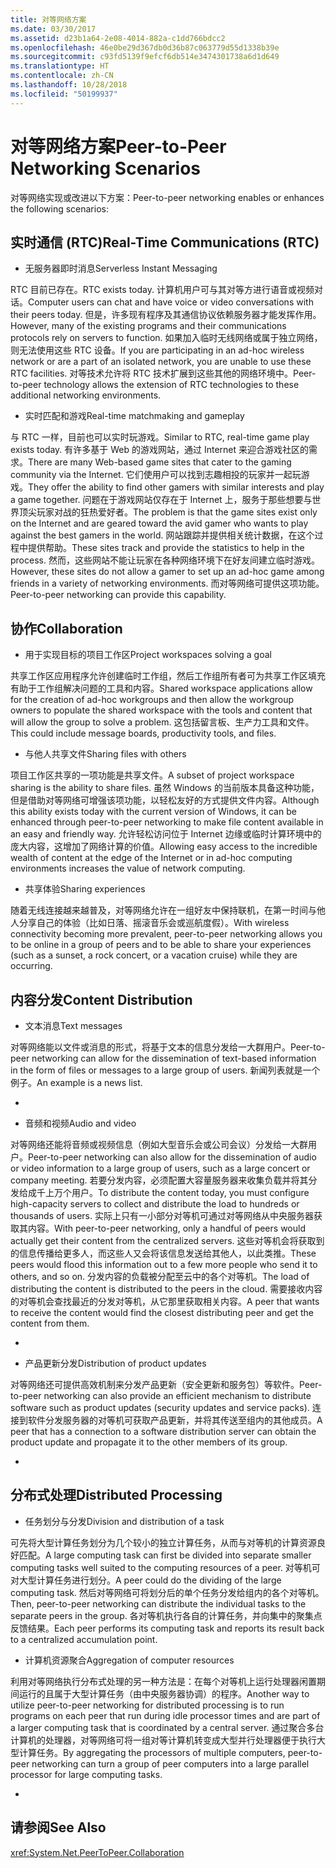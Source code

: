 ```yaml
---
title: 对等网络方案
ms.date: 03/30/2017
ms.assetid: d23b1a64-2e08-4014-882a-c1dd766bdcc2
ms.openlocfilehash: 46e0be29d367db0d36b87c063779d55d1338b39e
ms.sourcegitcommit: c93fd5139f9efcf6db514e3474301738a6d1d649
ms.translationtype: HT
ms.contentlocale: zh-CN
ms.lasthandoff: 10/28/2018
ms.locfileid: "50199937"
---
```

# <a name="peer-to-peer-networking-scenarios"></a><span data-ttu-id="46bc9-102">对等网络方案</span><span class="sxs-lookup"><span data-stu-id="46bc9-102">Peer-to-Peer Networking Scenarios</span></span>
<span data-ttu-id="46bc9-103">对等网络实现或改进以下方案：</span><span class="sxs-lookup"><span data-stu-id="46bc9-103">Peer-to-peer networking enables or enhances the following scenarios:</span></span>  
  
## <a name="real-time-communications-rtc"></a><span data-ttu-id="46bc9-104">实时通信 (RTC)</span><span class="sxs-lookup"><span data-stu-id="46bc9-104">Real-Time Communications (RTC)</span></span>  
  
-   <span data-ttu-id="46bc9-105">无服务器即时消息</span><span class="sxs-lookup"><span data-stu-id="46bc9-105">Serverless Instant Messaging</span></span>  
  
 <span data-ttu-id="46bc9-106">RTC 目前已存在。</span><span class="sxs-lookup"><span data-stu-id="46bc9-106">RTC exists today.</span></span> <span data-ttu-id="46bc9-107">计算机用户可与其对等方进行语音或视频对话。</span><span class="sxs-lookup"><span data-stu-id="46bc9-107">Computer users can chat and have voice or video conversations with their peers today.</span></span> <span data-ttu-id="46bc9-108">但是，许多现有程序及其通信协议依赖服务器才能发挥作用。</span><span class="sxs-lookup"><span data-stu-id="46bc9-108">However, many of the existing programs and their communications protocols rely on servers to function.</span></span> <span data-ttu-id="46bc9-109">如果加入临时无线网络或属于独立网络，则无法使用这些 RTC 设备。</span><span class="sxs-lookup"><span data-stu-id="46bc9-109">If you are participating in an ad-hoc wireless network or are a part of an isolated network, you are unable to use these RTC facilities.</span></span> <span data-ttu-id="46bc9-110">对等技术允许将 RTC 技术扩展到这些其他的网络环境中。</span><span class="sxs-lookup"><span data-stu-id="46bc9-110">Peer-to-peer technology allows the extension of RTC technologies to these additional networking environments.</span></span>  
  
-   <span data-ttu-id="46bc9-111">实时匹配和游戏</span><span class="sxs-lookup"><span data-stu-id="46bc9-111">Real-time matchmaking and gameplay</span></span>  
  
 <span data-ttu-id="46bc9-112">与 RTC 一样，目前也可以实时玩游戏。</span><span class="sxs-lookup"><span data-stu-id="46bc9-112">Similar to RTC, real-time game play exists today.</span></span> <span data-ttu-id="46bc9-113">有许多基于 Web 的游戏网站，通过 Internet 来迎合游戏社区的需求。</span><span class="sxs-lookup"><span data-stu-id="46bc9-113">There are many Web-based game sites that cater to the gaming community via the Internet.</span></span> <span data-ttu-id="46bc9-114">它们使用户可以找到志趣相投的玩家并一起玩游戏。</span><span class="sxs-lookup"><span data-stu-id="46bc9-114">They offer the ability to find other gamers with similar interests and play a game together.</span></span> <span data-ttu-id="46bc9-115">问题在于游戏网站仅存在于 Internet 上，服务于那些想要与世界顶尖玩家对战的狂热爱好者。</span><span class="sxs-lookup"><span data-stu-id="46bc9-115">The problem is that the game sites exist only on the Internet and are geared toward the avid gamer who wants to play against the best gamers in the world.</span></span> <span data-ttu-id="46bc9-116">网站跟踪并提供相关统计数据，在这个过程中提供帮助。</span><span class="sxs-lookup"><span data-stu-id="46bc9-116">These sites track and provide the statistics to help in the process.</span></span> <span data-ttu-id="46bc9-117">然而，这些网站不能让玩家在各种网络环境下在好友间建立临时游戏。</span><span class="sxs-lookup"><span data-stu-id="46bc9-117">However, these sites do not allow a gamer to set up an ad-hoc game among friends in a variety of networking environments.</span></span> <span data-ttu-id="46bc9-118">而对等网络可提供这项功能。</span><span class="sxs-lookup"><span data-stu-id="46bc9-118">Peer-to-peer networking can provide this capability.</span></span>  
  
## <a name="collaboration"></a><span data-ttu-id="46bc9-119">协作</span><span class="sxs-lookup"><span data-stu-id="46bc9-119">Collaboration</span></span>  
  
-   <span data-ttu-id="46bc9-120">用于实现目标的项目工作区</span><span class="sxs-lookup"><span data-stu-id="46bc9-120">Project workspaces solving a goal</span></span>  
  
 <span data-ttu-id="46bc9-121">共享工作区应用程序允许创建临时工作组，然后工作组所有者可为共享工作区填充有助于工作组解决问题的工具和内容。</span><span class="sxs-lookup"><span data-stu-id="46bc9-121">Shared workspace applications allow for the creation of ad-hoc workgroups and then allow the workgroup owners to populate the shared workspace with the tools and content that will allow the group to solve a problem.</span></span> <span data-ttu-id="46bc9-122">这包括留言板、生产力工具和文件。</span><span class="sxs-lookup"><span data-stu-id="46bc9-122">This could include message boards, productivity tools, and files.</span></span>  
  
-   <span data-ttu-id="46bc9-123">与他人共享文件</span><span class="sxs-lookup"><span data-stu-id="46bc9-123">Sharing files with others</span></span>  
  
 <span data-ttu-id="46bc9-124">项目工作区共享的一项功能是共享文件。</span><span class="sxs-lookup"><span data-stu-id="46bc9-124">A subset of project workspace sharing is the ability to share files.</span></span> <span data-ttu-id="46bc9-125">虽然 Windows 的当前版本具备这种功能，但是借助对等网络可增强该项功能，以轻松友好的方式提供文件内容。</span><span class="sxs-lookup"><span data-stu-id="46bc9-125">Although this ability exists today with the current version of Windows, it can be enhanced through peer-to-peer networking to make file content available in an easy and friendly way.</span></span> <span data-ttu-id="46bc9-126">允许轻松访问位于 Internet 边缘或临时计算环境中的庞大内容，这增加了网络计算的价值。</span><span class="sxs-lookup"><span data-stu-id="46bc9-126">Allowing easy access to the incredible wealth of content at the edge of the Internet or in ad-hoc computing environments increases the value of network computing.</span></span>  
  
-   <span data-ttu-id="46bc9-127">共享体验</span><span class="sxs-lookup"><span data-stu-id="46bc9-127">Sharing experiences</span></span>  
  
 <span data-ttu-id="46bc9-128">随着无线连接越来越普及，对等网络允许在一组好友中保持联机，在第一时间与他人分享自己的体验（比如日落、摇滚音乐会或巡航度假）。</span><span class="sxs-lookup"><span data-stu-id="46bc9-128">With wireless connectivity becoming more prevalent, peer-to-peer networking allows you to be online in a group of peers and to be able to share your experiences (such as a sunset, a rock concert, or a vacation cruise) while they are occurring.</span></span>  
  
## <a name="content-distribution"></a><span data-ttu-id="46bc9-129">内容分发</span><span class="sxs-lookup"><span data-stu-id="46bc9-129">Content Distribution</span></span>  
  
-   <span data-ttu-id="46bc9-130">文本消息</span><span class="sxs-lookup"><span data-stu-id="46bc9-130">Text messages</span></span>  
  
 <span data-ttu-id="46bc9-131">对等网络能以文件或消息的形式，将基于文本的信息分发给一大群用户。</span><span class="sxs-lookup"><span data-stu-id="46bc9-131">Peer-to-peer networking can allow for the dissemination of text-based information in the form of files or messages to a large group of users.</span></span> <span data-ttu-id="46bc9-132">新闻列表就是一个例子。</span><span class="sxs-lookup"><span data-stu-id="46bc9-132">An example is a news list.</span></span>  
  
-  
  
-   <span data-ttu-id="46bc9-133">音频和视频</span><span class="sxs-lookup"><span data-stu-id="46bc9-133">Audio and video</span></span>  
  
 <span data-ttu-id="46bc9-134">对等网络还能将音频或视频信息（例如大型音乐会或公司会议）分发给一大群用户。</span><span class="sxs-lookup"><span data-stu-id="46bc9-134">Peer-to-peer networking can also allow for the dissemination of audio or video information to a large group of users, such as a large concert or company meeting.</span></span> <span data-ttu-id="46bc9-135">若要分发内容，必须配置大容量服务器来收集负载并将其分发给成千上万个用户。</span><span class="sxs-lookup"><span data-stu-id="46bc9-135">To distribute the content today, you must configure high-capacity servers to collect and distribute the load to hundreds or thousands of users.</span></span> <span data-ttu-id="46bc9-136">实际上只有一小部分对等机可通过对等网络从中央服务器获取其内容。</span><span class="sxs-lookup"><span data-stu-id="46bc9-136">With peer-to-peer networking, only a handful of peers would actually get their content from the centralized servers.</span></span> <span data-ttu-id="46bc9-137">这些对等机会将获取到的信息传播给更多人，而这些人又会将该信息发送给其他人，以此类推。</span><span class="sxs-lookup"><span data-stu-id="46bc9-137">These peers would flood this information out to a few more people who send it to others, and so on.</span></span> <span data-ttu-id="46bc9-138">分发内容的负载被分配至云中的各个对等机。</span><span class="sxs-lookup"><span data-stu-id="46bc9-138">The load of distributing the content is distributed to the peers in the cloud.</span></span> <span data-ttu-id="46bc9-139">需要接收内容的对等机会查找最近的分发对等机，从它那里获取相关内容。</span><span class="sxs-lookup"><span data-stu-id="46bc9-139">A peer that wants to receive the content would find the closest distributing peer and get the content from them.</span></span>  
  
-  
  
-   <span data-ttu-id="46bc9-140">产品更新分发</span><span class="sxs-lookup"><span data-stu-id="46bc9-140">Distribution of product updates</span></span>  
  
 <span data-ttu-id="46bc9-141">对等网络还可提供高效机制来分发产品更新（安全更新和服务包）等软件。</span><span class="sxs-lookup"><span data-stu-id="46bc9-141">Peer-to-peer networking can also provide an efficient mechanism to distribute software such as product updates (security updates and service packs).</span></span> <span data-ttu-id="46bc9-142">连接到软件分发服务器的对等机可获取产品更新，并将其传送至组内的其他成员。</span><span class="sxs-lookup"><span data-stu-id="46bc9-142">A peer that has a connection to a software distribution server can obtain the product update and propagate it to the other members of its group.</span></span>  
  
-  
  
## <a name="distributed-processing"></a><span data-ttu-id="46bc9-143">分布式处理</span><span class="sxs-lookup"><span data-stu-id="46bc9-143">Distributed Processing</span></span>  
  
-   <span data-ttu-id="46bc9-144">任务划分与分发</span><span class="sxs-lookup"><span data-stu-id="46bc9-144">Division and distribution of a task</span></span>  
  
 <span data-ttu-id="46bc9-145">可先将大型计算任务划分为几个较小的独立计算任务，从而与对等机的计算资源良好匹配。</span><span class="sxs-lookup"><span data-stu-id="46bc9-145">A large computing task can first be divided into separate smaller computing tasks well suited to the computing resources of a peer.</span></span> <span data-ttu-id="46bc9-146">对等机可对大型计算任务进行划分。</span><span class="sxs-lookup"><span data-stu-id="46bc9-146">A peer could do the dividing of the large computing task.</span></span> <span data-ttu-id="46bc9-147">然后对等网络可将划分后的单个任务分发给组内的各个对等机。</span><span class="sxs-lookup"><span data-stu-id="46bc9-147">Then, peer-to-peer networking can distribute the individual tasks to the separate peers in the group.</span></span> <span data-ttu-id="46bc9-148">各对等机执行各自的计算任务，并向集中的聚集点反馈结果。</span><span class="sxs-lookup"><span data-stu-id="46bc9-148">Each peer performs its computing task and reports its result back to a centralized accumulation point.</span></span>  
  
-   <span data-ttu-id="46bc9-149">计算机资源聚合</span><span class="sxs-lookup"><span data-stu-id="46bc9-149">Aggregation of computer resources</span></span>  
  
 <span data-ttu-id="46bc9-150">利用对等网络执行分布式处理的另一种方法是：在每个对等机上运行处理器闲置期间运行的且属于大型计算任务（由中央服务器协调）的程序。</span><span class="sxs-lookup"><span data-stu-id="46bc9-150">Another way to utilize peer-to-peer networking for distributed processing is to run programs on each peer that run during idle processor times and are part of a larger computing task that is coordinated by a central server.</span></span> <span data-ttu-id="46bc9-151">通过聚合多台计算机的处理器，对等网络可将一组对等计算机转变成大型并行处理器便于执行大型计算任务。</span><span class="sxs-lookup"><span data-stu-id="46bc9-151">By aggregating the processors of multiple computers, peer-to-peer networking can turn a group of peer computers into a large parallel processor for large computing tasks.</span></span>  
  
-  
  
## <a name="see-also"></a><span data-ttu-id="46bc9-152">请参阅</span><span class="sxs-lookup"><span data-stu-id="46bc9-152">See Also</span></span>  
 <xref:System.Net.PeerToPeer.Collaboration>
